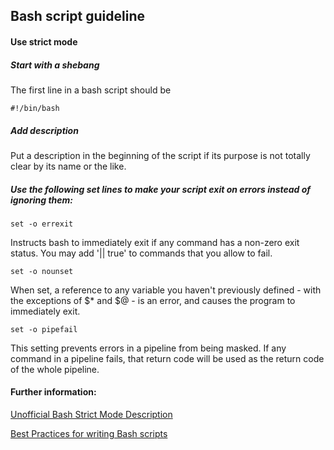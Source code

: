 ## Bash script guideline

#### Use strict mode
##### Start with a shebang
The first line in a bash script should be

    #!/bin/bash

##### Add description
Put a description in the beginning of the script if its purpose is not totally clear by its name or the like. 

##### Use the following set lines to make your script exit on errors instead of ignoring them:

    set -o errexit

Instructs bash to immediately exit if any command has a non-zero exit status. You may add '|| true' to commands that you allow to fail.

    set -o nounset

When set, a reference to any variable you haven't previously defined - with the exceptions of $* and $@ - is an error, and causes the program to immediately exit.

    set -o pipefail

This setting prevents errors in a pipeline from being masked. If any command in a pipeline fails, that return code will be used as the return code of the whole pipeline.




#### Further information:

[Unofficial Bash Strict Mode Description](http://redsymbol.net/articles/unofficial-bash-strict-mode/)

[Best Practices for writing Bash scripts](http://kvz.io/blog/2013/11/21/bash-best-practices/)
